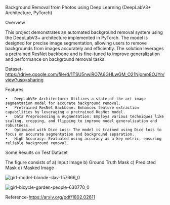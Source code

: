 Background Removal from Photos using Deep Learning (DeepLabV3+ Architecture, PyTorch)

Overview

This project demonstrates an automated background removal system using the DeepLabV3+ architecture implemented in PyTorch. The model is designed for precise image segmentation, allowing users to remove backgrounds from images accurately and efficiently. The solution leverages a pretrained ResNet backbone and is fine-tuned to improve generalization and performance on background removal tasks.

Dataset-https://drive.google.com/file/d/1TSU5nwiRO7A6GHLwGM_O21Njomp8OJYn/view?usp=sharing

Features

	•	DeepLabV3+ Architecture: Utilizes a state-of-the-art image segmentation model for accurate background removal.
	•	Pretrained ResNet Backbone: Enhances feature extraction capabilities by leveraging a pretrained ResNet model.
	•	Data Preprocessing & Augmentation: Employs various techniques like scaling, cropping, and flipping to improve model generalization and robustness.
	•	Optimized with Dice Loss: The model is trained using Dice loss to focus on accurate segmentation and background separation.
	•	High Accuracy: Evaluated using accuracy as a key metric, ensuring reliable background removal.

Some Results on Test Dataset

The figure consists of a) Input Image b) Ground Truth Mask c) Predicted Mask d) Masked Image

![girl-model-blonde-slav-157666_0](https://github.com/user-attachments/assets/2fe59c62-a4d4-4c31-9939-9dfcac1e3119)


![girl-bicycle-garden-people-630770_0](https://github.com/user-attachments/assets/4c9b53f6-6a13-4e28-b408-5900dee5e30e)

Reference-https://arxiv.org/pdf/1802.02611
